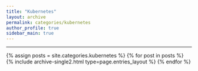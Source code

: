 ```yaml
---
title: "Kubernetes"
layout: archive
permalink: categories/kubernetes
author_profile: true
sidebar_main: true
---
```


<!-- 공백이 포함되어 있는 카테고리 이름의 경우 site.categories['a b c'] 이런식으로! -->

***

{% assign posts = site.categories.kubernetes %}
{% for post in posts %} {% include archive-single2.html type=page.entries_layout %} {% endfor %}